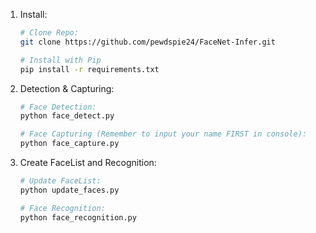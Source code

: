 1. Install:
    
    ```bash
    # Clone Repo:
    git clone https://github.com/pewdspie24/FaceNet-Infer.git
    
    # Install with Pip
    pip install -r requirements.txt

    ```
1. Detection & Capturing:
    ```bash
    # Face Detection:
    python face_detect.py
    
    # Face Capturing (Remember to input your name FIRST in console):
    python face_capture.py

    ```
1. Create FaceList and Recognition:
    ```bash
    # Update FaceList:
    python update_faces.py
    
    # Face Recognition:
    python face_recognition.py

    ```
